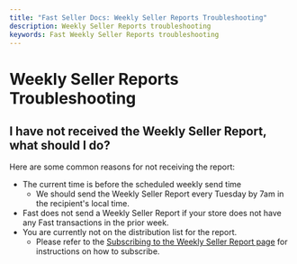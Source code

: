 ```yaml
---
title: "Fast Seller Docs: Weekly Seller Reports Troubleshooting"
description: Weekly Seller Reports troubleshooting
keywords: Fast Weekly Seller Reports troubleshooting
---
```


# Weekly Seller Reports Troubleshooting

## I have not received the Weekly Seller Report, what should I do?

Here are some common reasons for not receiving the report:

- The current time is before the scheduled weekly send time
  - We should send the Weekly Seller Report every Tuesday by 7am in the recipient's local time.
- Fast does not send a Weekly Seller Report if your store does not have any Fast transactions in the prior week.
- You are currently not on the distribution list for the report.
  - Please refer to the [Subscribing to the Weekly Seller Report page](/developer-portal/for-sellers/reporting/weekly-seller-reports/subscribing) for instructions on how to subscribe.
